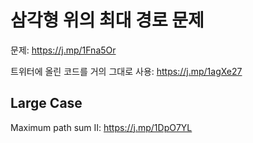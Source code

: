 # 삼각형 위의 최대 경로 문제

문제: <https://j.mp/1Fna5Or>

트위터에 올린 코드를 거의 그대로 사용: <https://j.mp/1agXe27>

## Large Case

Maximum path sum II: <https://j.mp/1DpO7YL>
